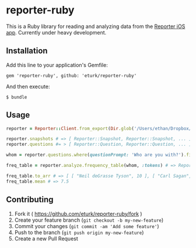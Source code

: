 # reporter-ruby

This is a Ruby library for reading and analyzing data from the [Reporter iOS app](http://reporter-app.com). Currently under heavy development.

## Installation

Add this line to your application's Gemfile:

    gem 'reporter-ruby', github: 'eturk/reporter-ruby'

And then execute:

    $ bundle

## Usage

```ruby
reporter = Reporter::Client.from_export(Dir.glob('/Users/ethan/Dropbox/Apps/Reporter-App/*.json'))

reporter.snapshots # => [ Reporter::Snapshot, Reporter::Snapshot, ... ]
reporter.questions #= > [ Reporter::Question, Reporter::Question, ... ]

whom = reporter.questions.where(questionPrompt: 'Who are you with?').first # => Reporter::Question

freq_table = reporter.analyze.frequency_table(whom, :tokens) # => Reporter::Analyze::FrequencyTable

freq_table.to_arr # => [ [ "Neil deGrasse Tyson", 10 ], [ "Carl Sagan", 5 ] ]
freq_table.mean # => 7.5
```

## Contributing

1. Fork it ( https://github.com/eturk/reporter-ruby/fork )
2. Create your feature branch (`git checkout -b my-new-feature`)
3. Commit your changes (`git commit -am 'Add some feature'`)
4. Push to the branch (`git push origin my-new-feature`)
5. Create a new Pull Request
